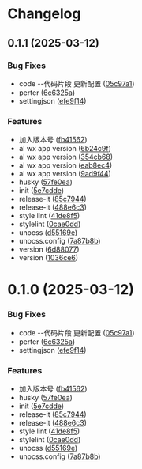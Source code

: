 # Changelog

## 0.1.1 (2025-03-12)

### Bug Fixes

- code --代码片段 更新配置 ([05c97a1](https://github.com/wxfeiang/my-react-app/commit/05c97a1c9ea8a58cf64170837b0ec5ccb9a03d80))
- perter ([6c6325a](https://github.com/wxfeiang/my-react-app/commit/6c6325a193c50ad3dd10108f14de814413788c80))
- settingjson ([efe9f14](https://github.com/wxfeiang/my-react-app/commit/efe9f14beb100e3710564b4b0234d7c4162e7ac0))

### Features

- 加入版本号 ([fb41562](https://github.com/wxfeiang/my-react-app/commit/fb41562ad7791121e88393942a75146789a92433))
- al wx app version ([6b24c9f](https://github.com/wxfeiang/my-react-app/commit/6b24c9fceb10c4caa1eec486588dd33bb3346fea))
- al wx app version ([354cb68](https://github.com/wxfeiang/my-react-app/commit/354cb6830fbe00056109f3e65db1efd85e502f99))
- al wx app version ([eab8ec4](https://github.com/wxfeiang/my-react-app/commit/eab8ec4ea5080333f6e17fc28d9d9bd823996bda))
- al wx app version ([9ad9f44](https://github.com/wxfeiang/my-react-app/commit/9ad9f448f8f44744d47e28b21c2431960fb9e5b7))
- husky ([57fe0ea](https://github.com/wxfeiang/my-react-app/commit/57fe0ea6ccde3b23a60374b3d4664e0c0a800baf))
- init ([5e7cdde](https://github.com/wxfeiang/my-react-app/commit/5e7cdde74610212a8bc6c0cd1f044c8e9d1e0d01))
- release-it ([85c7944](https://github.com/wxfeiang/my-react-app/commit/85c7944484fe83c61bc11e224042238627dbda49))
- release-it ([488e6c3](https://github.com/wxfeiang/my-react-app/commit/488e6c32daa1bc2c5169a9442dd9c63d0709f955))
- style lint ([41de8f5](https://github.com/wxfeiang/my-react-app/commit/41de8f5ff3d6f04b057dbd989ca12ec8e973cd4c))
- stylelint ([0cae0dd](https://github.com/wxfeiang/my-react-app/commit/0cae0ddecd16296321c1420be36eea641213bc84))
- unocss ([d55169e](https://github.com/wxfeiang/my-react-app/commit/d55169e718539c2bdfeeff0cb78455ea9964225f))
- unocss.config ([7a87b8b](https://github.com/wxfeiang/my-react-app/commit/7a87b8b7a811a13356ee3b094be52d6e778fdeda))
- version ([6d88077](https://github.com/wxfeiang/my-react-app/commit/6d88077cc439c171543e00cb7417591e98cf32d5))
- version ([1036ce6](https://github.com/wxfeiang/my-react-app/commit/1036ce6d8e724c3fbbd22d9225e14d943f1e2862))

# 0.1.0 (2025-03-12)

### Bug Fixes

- code --代码片段 更新配置 ([05c97a1](https://github.com/wxfeiang/my-react-app/commit/05c97a1c9ea8a58cf64170837b0ec5ccb9a03d80))
- perter ([6c6325a](https://github.com/wxfeiang/my-react-app/commit/6c6325a193c50ad3dd10108f14de814413788c80))
- settingjson ([efe9f14](https://github.com/wxfeiang/my-react-app/commit/efe9f14beb100e3710564b4b0234d7c4162e7ac0))

### Features

- 加入版本号 ([fb41562](https://github.com/wxfeiang/my-react-app/commit/fb41562ad7791121e88393942a75146789a92433))
- husky ([57fe0ea](https://github.com/wxfeiang/my-react-app/commit/57fe0ea6ccde3b23a60374b3d4664e0c0a800baf))
- init ([5e7cdde](https://github.com/wxfeiang/my-react-app/commit/5e7cdde74610212a8bc6c0cd1f044c8e9d1e0d01))
- release-it ([85c7944](https://github.com/wxfeiang/my-react-app/commit/85c7944484fe83c61bc11e224042238627dbda49))
- release-it ([488e6c3](https://github.com/wxfeiang/my-react-app/commit/488e6c32daa1bc2c5169a9442dd9c63d0709f955))
- style lint ([41de8f5](https://github.com/wxfeiang/my-react-app/commit/41de8f5ff3d6f04b057dbd989ca12ec8e973cd4c))
- stylelint ([0cae0dd](https://github.com/wxfeiang/my-react-app/commit/0cae0ddecd16296321c1420be36eea641213bc84))
- unocss ([d55169e](https://github.com/wxfeiang/my-react-app/commit/d55169e718539c2bdfeeff0cb78455ea9964225f))
- unocss.config ([7a87b8b](https://github.com/wxfeiang/my-react-app/commit/7a87b8b7a811a13356ee3b094be52d6e778fdeda))
